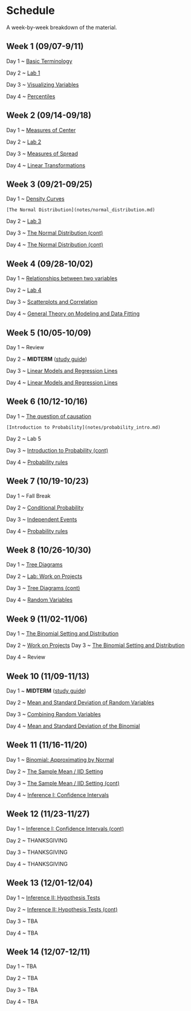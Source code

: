 # Schedule

A week-by-week breakdown of the material.

## Week  1 (09/07-9/11)

Day 1
  ~ [Basic Terminology](notes/basic_terminology.md)

Day 2
  ~ [Lab 1](labs/1.md)

Day 3
  ~ [Visualizing Variables](notes/visualizing_distributions.md)

Day 4
  ~ [Percentiles](notes/percentiles.md)

## Week  2 (09/14-09/18)

Day 1
  ~ [Measures of Center](notes/measures_center.md)

Day 2
  ~ [Lab 2](labs/2.md)

Day 3
  ~ [Measures of Spread](notes/measures_spread.md)

Day 4
  ~ [Linear Transformations](notes/linear_transformations.md)

## Week  3 (09/21-09/25)

Day 1
  ~ [Density Curves](notes/density_curves.md)

    [The Normal Distribution](notes/normal_distribution.md)

Day 2
  ~ [Lab 3](labs/3.md)

Day 3
  ~ [The Normal Distribution (cont)](notes/normal_distribution.md)

Day 4
  ~ [The Normal Distribution (cont)](notes/normal_distribution.md)

## Week  4 (09/28-10/02)

Day 1
  ~ [Relationships between two variables](notes/relationships.md)

Day 2
  ~ [Lab 4](labs/4.md)

Day 3
  ~ [Scatterplots and Correlation](notes/scatterplot_correlation.md)

Day 4
  ~ [General Theory on Modeling and Data Fitting](notes/modeling_general.md)

## Week  5 (10/05-10/09)

Day 1
  ~ Review

Day 2
  ~ **MIDTERM**  ([study guide](notes/midterm1_study_guide.md))

Day 3
  ~ [Linear Models and Regression Lines](notes/linear_regression.md)

Day 4
  ~ [Linear Models and Regression Lines](notes/linear_regression.md)

## Week  6 (10/12-10/16)

Day 1
  ~ [The question of causation](notes/correlation_causation.md)

    [Introduction to Probability](notes/probability_intro.md)

Day 2
  ~ Lab 5

Day 3
  ~ [Introduction to Probability (cont)](notes/probability_intro.md)


Day 4
  ~ [Probability rules](notes/probability_rules.md)

## Week  7 (10/19-10/23)

Day 1
  ~ Fall Break

Day 2
  ~ [Conditional Probability](notes/probability_conditional.md)


Day 3
  ~ [Independent Events](notes/independent_events.md)

Day 4
  ~ [Probability rules](notes/probability_rules.md)

## Week  8 (10/26-10/30)

Day 1
  ~ [Tree Diagrams](notes/decision_trees.md)

Day 2
  ~ [Lab: Work on Projects](labs/projectAnalysisSteps.md)

Day 3
  ~ [Tree Diagrams (cont)](notes/decision_trees.md)

Day 4
  ~ [Random Variables](notes/random_variables.md)

## Week  9 (11/02-11/06)

Day 1
  ~ [The Binomial Setting and Distribution](notes/binomial.md)

Day 2
  ~ [Work on Projects](labs/projectAnalysisSteps.md)
Day 3
  ~ [The Binomial Setting and Distribution](notes/binomial.md)

Day 4
  ~ Review

## Week 10 (11/09-11/13)

Day 1
  ~ **MIDTERM** ([study guide](notes/midterm2_study_guide.md))

Day 2
  ~ [Mean and Standard Deviation of Random Variables](notes/rv_mean.md)

Day 3
  ~ [Combining Random Variables](notes/rv_combine.md)

Day 4
  ~ [Mean and Standard Deviation of the Binomial](notes/binomial_mean.md)

## Week 11 (11/16-11/20)

Day 1
  ~ [Binomial: Approximating by Normal](notes/binomial_mean.md)

Day 2
  ~ [The Sample Mean / IID Setting](notes/iid_setting.md)

Day 3
  ~ [The Sample Mean / IID Setting (cont)](notes/iid_setting.md)

Day 4
  ~ [Inference I: Confidence Intervals](notes/confidence_intervals.md)


## Week 12 (11/23-11/27)

Day 1
  ~ [Inference I: Confidence Intervals (cont)](notes/confidence_intervals.md)

Day 2
  ~ THANKSGIVING

Day 3
  ~ THANKSGIVING

Day 4
  ~ THANKSGIVING


## Week 13 (12/01-12/04)

Day 1
  ~ [Inference II: Hypothesis Tests](notes/hypothesis_tests.md)

Day 2
  ~ [Inference II: Hypothesis Tests (cont)](notes/hypothesis_tests.md)

Day 3
  ~ TBA

Day 4
  ~ TBA

## Week 14 (12/07-12/11)

Day 1
  ~ TBA

Day 2
  ~ TBA

Day 3
  ~ TBA

Day 4
  ~ TBA
